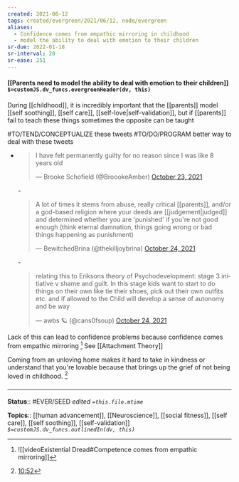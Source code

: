 ```yaml
---
created: 2021-06-12
tags: created/evergreen/2021/06/12, node/evergreen
aliases:
  - Confidence comes from empathic mirroring in childhood
  - model the ability to deal with emotion to their children
sr-due: 2022-01-18
sr-interval: 20
sr-ease: 251
---
```


#### [[Parents need to model the ability to deal with emotion to their children]] `$=customJS.dv_funcs.evergreenHeader(dv, this)`

During [[childhood]], it is incredibly important that the [[parents]] model [[self soothing]], [[self care]], [[self-love|self-validation]], but if [[parents]] fail to teach these things sometimes the opposite can be taught

#TO/TEND/CONCEPTUALIZE these tweets
#TO/DO/PROGRAM better way to deal with these tweets
- <blockquote class="twitter-tweet"><p lang="en" dir="ltr">I have felt permanently guilty for no reason since I was like 8 years old</p>&mdash; Brooke Schofield (@BroookeAmber) <a href="https://twitter.com/BroookeAmber/status/1452002738078830594?ref_src=twsrc%5Etfw">October 23, 2021</a></blockquote>
	- <blockquote class="twitter-tweet"><p lang="en" dir="ltr">A lot of times it stems from abuse, really critical [[parents]], and/or a god-based religion where your deeds are [[judgement|judged]] and determined whether you are &#39;punished&#39; if you&#39;re not good enough (think eternal damnation, things going wrong or bad things happening as punishment)</p>&mdash; BewitchedBrina (@thekilljoybrina) <a href="https://twitter.com/thekilljoybrina/status/1452295481627918339?ref_src=twsrc%5Etfw">October 24, 2021</a></blockquote>
	- <blockquote class="twitter-tweet"><p lang="en" dir="ltr">relating this to Eriksons theory of Psychodevelopment: stage 3 initiative v shame and guilt. In this stage kids want to start to do things on their own like tie their shoes, pick out their own outfits etc. and if allowed to the Child will develop a sense of autonomy and be way</p>&mdash; awbs 🪐 (@cans0fsoup) <a href="https://twitter.com/cans0fsoup/status/1452400024848158725?ref_src=twsrc%5Etfw">October 24, 2021</a></blockquote>

Lack of this can lead to confidence problems because confidence comes from empathic mirroring [^1] See [[Attachment Theory]]

Coming from an unloving home makes it hard to take in kindness or understand that you're lovable because that brings up the grief of not being loved in childhood. [^2]

### <hr class="footnote"/>

**Status**:: #EVER/SEED 
*edited `=this.file.mtime`*

**Topics**:: [[human advancement]], [[Neuroscience]], [[social fitness]], [[self care]], [[self soothing]], [[self-validation]] 
*`$=customJS.dv_funcs.outlinedIn(dv, this)`*

[^1]: ![[videoExistential Dread#Competence comes from empathic mirroring]]
[^2]: [10:52](https://www.youtube.com/watch?v=upAdaOmiRX8#t=652.6708148474121)